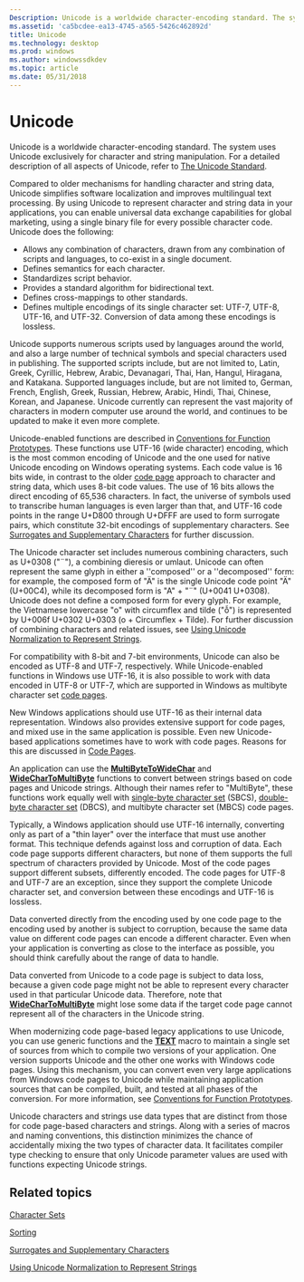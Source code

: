 ```yaml
---
Description: Unicode is a worldwide character-encoding standard. The system uses Unicode exclusively for character and string manipulation. For a detailed description of all aspects of Unicode, refer to The Unicode Standard.
ms.assetid: 'ca5bcdee-ea13-4745-a565-5426c462892d'
title: Unicode
ms.technology: desktop
ms.prod: windows
ms.author: windowssdkdev
ms.topic: article
ms.date: 05/31/2018
---
```


# Unicode

Unicode is a worldwide character-encoding standard. The system uses Unicode exclusively for character and string manipulation. For a detailed description of all aspects of Unicode, refer to [The Unicode Standard](http://www.unicode.org/standard/standard.mdl).

Compared to older mechanisms for handling character and string data, Unicode simplifies software localization and improves multilingual text processing. By using Unicode to represent character and string data in your applications, you can enable universal data exchange capabilities for global marketing, using a single binary file for every possible character code. Unicode does the following:

-   Allows any combination of characters, drawn from any combination of scripts and languages, to co-exist in a single document.
-   Defines semantics for each character.
-   Standardizes script behavior.
-   Provides a standard algorithm for bidirectional text.
-   Defines cross-mappings to other standards.
-   Defines multiple encodings of its single character set: UTF-7, UTF-8, UTF-16, and UTF-32. Conversion of data among these encodings is lossless.

Unicode supports numerous scripts used by languages around the world, and also a large number of technical symbols and special characters used in publishing. The supported scripts include, but are not limited to, Latin, Greek, Cyrillic, Hebrew, Arabic, Devanagari, Thai, Han, Hangul, Hiragana, and Katakana. Supported languages include, but are not limited to, German, French, English, Greek, Russian, Hebrew, Arabic, Hindi, Thai, Chinese, Korean, and Japanese. Unicode currently can represent the vast majority of characters in modern computer use around the world, and continues to be updated to make it even more complete.

Unicode-enabled functions are described in [Conventions for Function Prototypes](conventions-for-function-prototypes.md). These functions use UTF-16 (wide character) encoding, which is the most common encoding of Unicode and the one used for native Unicode encoding on Windows operating systems. Each code value is 16 bits wide, in contrast to the older [code page](code-pages.md) approach to character and string data, which uses 8-bit code values. The use of 16 bits allows the direct encoding of 65,536 characters. In fact, the universe of symbols used to transcribe human languages is even larger than that, and UTF-16 code points in the range U+D800 through U+DFFF are used to form surrogate pairs, which constitute 32-bit encodings of supplementary characters. See [Surrogates and Supplementary Characters](surrogates-and-supplementary-characters.md) for further discussion.

The Unicode character set includes numerous combining characters, such as U+0308 ("¨"), a combining dieresis or umlaut. Unicode can often represent the same glyph in either a ''composed'' or a ''decomposed'' form: for example, the composed form of "Ä" is the single Unicode code point "Ä" (U+00C4), while its decomposed form is "A" + "¨" (U+0041 U+0308). Unicode does not define a composed form for every glyph. For example, the Vietnamese lowercase "o" with circumflex and tilde ("ỗ") is represented by U+006f U+0302 U+0303 (o + Circumflex + Tilde). For further discussion of combining characters and related issues, see [Using Unicode Normalization to Represent Strings](using-unicode-normalization-to-represent-strings.md).

For compatibility with 8-bit and 7-bit environments, Unicode can also be encoded as UTF-8 and UTF-7, respectively. While Unicode-enabled functions in Windows use UTF-16, it is also possible to work with data encoded in UTF-8 or UTF-7, which are supported in Windows as multibyte character set [code pages](code-pages.md).

New Windows applications should use UTF-16 as their internal data representation. Windows also provides extensive support for code pages, and mixed use in the same application is possible. Even new Unicode-based applications sometimes have to work with code pages. Reasons for this are discussed in [Code Pages](code-pages.md).

An application can use the [**MultiByteToWideChar**](/windows/desktop/api/Stringapiset/nf-stringapiset-multibytetowidechar) and [**WideCharToMultiByte**](/windows/desktop/api/Stringapiset/nf-stringapiset-widechartomultibyte) functions to convert between strings based on code pages and Unicode strings. Although their names refer to "MultiByte", these functions work equally well with [single-byte character set](single-byte-character-sets.md) (SBCS), [double-byte character set](double-byte-character-sets.md) (DBCS), and multibyte character set (MBCS) code pages.

Typically, a Windows application should use UTF-16 internally, converting only as part of a "thin layer" over the interface that must use another format. This technique defends against loss and corruption of data. Each code page supports different characters, but none of them supports the full spectrum of characters provided by Unicode. Most of the code pages support different subsets, differently encoded. The code pages for UTF-8 and UTF-7 are an exception, since they support the complete Unicode character set, and conversion between these encodings and UTF-16 is lossless.

Data converted directly from the encoding used by one code page to the encoding used by another is subject to corruption, because the same data value on different code pages can encode a different character. Even when your application is converting as close to the interface as possible, you should think carefully about the range of data to handle.

Data converted from Unicode to a code page is subject to data loss, because a given code page might not be able to represent every character used in that particular Unicode data. Therefore, note that [**WideCharToMultiByte**](/windows/desktop/api/Stringapiset/nf-stringapiset-widechartomultibyte) might lose some data if the target code page cannot represent all of the characters in the Unicode string.

When modernizing code page-based legacy applications to use Unicode, you can use generic functions and the [**TEXT**](/windows/desktop/api/Winnt/nf-winnt-text) macro to maintain a single set of sources from which to compile two versions of your application. One version supports Unicode and the other one works with Windows code pages. Using this mechanism, you can convert even very large applications from Windows code pages to Unicode while maintaining application sources that can be compiled, built, and tested at all phases of the conversion. For more information, see [Conventions for Function Prototypes](conventions-for-function-prototypes.md).

Unicode characters and strings use data types that are distinct from those for code page-based characters and strings. Along with a series of macros and naming conventions, this distinction minimizes the chance of accidentally mixing the two types of character data. It facilitates compiler type checking to ensure that only Unicode parameter values are used with functions expecting Unicode strings.

## Related topics

<dl> <dt>

[Character Sets](character-sets.md)
</dt> <dt>

[Sorting](sorting.md)
</dt> <dt>

[Surrogates and Supplementary Characters](surrogates-and-supplementary-characters.md)
</dt> <dt>

[Using Unicode Normalization to Represent Strings](using-unicode-normalization-to-represent-strings.md)
</dt> </dl>

 

 



